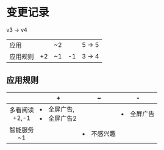 # 变更记录

v3 -> v4

||||||
|-|:-:|:-:|:-:|:-:|
|应用||~2||5 -> 5|
|应用规则|+2|~1|-1|3 -> 4|

## 应用规则

||+|~|-|
|:-:|-|-|-|
|多看阅读<br>+2,-1|<li>全屏广告,<li>全屏广告2||<li>全屏广告|
|智能服务<br>~1||<li>不感兴趣||
